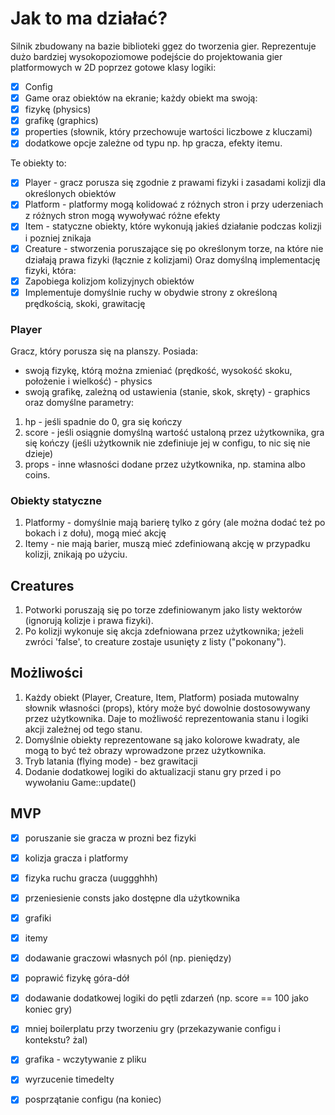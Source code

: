 # Jak to ma działać?
Silnik zbudowany na bazie biblioteki ggez do tworzenia gier.
Reprezentuje dużo bardziej wysokopoziomowe podejście do projektowania gier platformowych w 2D poprzez gotowe klasy logiki:
- [x] Config 
- [x] Game 
oraz obiektów na ekranie; każdy obiekt ma swoją: 
- [x] fizykę (physics) 
- [x] grafikę (graphics)
- [x] properties (słownik, który przechowuje wartości liczbowe z kluczami)
- [x] dodatkowe opcje zależne od typu np. hp gracza, efekty itemu.

Te obiekty to:
- [x] Player - gracz porusza się zgodnie z prawami fizyki i zasadami kolizji dla określonych obiektów
- [x] Platform - platformy mogą kolidować z różnych stron i przy uderzeniach z różnych stron mogą wywoływać różne efekty
- [x] Item - statyczne obiekty, które wykonują jakieś działanie podczas kolizji i pozniej znikaja
- [x] Creature - stworzenia poruszające się po określonym torze, na które nie działają prawa fizyki (łącznie z kolizjami)
Oraz domyślną implementację fizyki, która:
- [x] Zapobiega kolizjom kolizyjnych obiektów
- [x] Implementuje domyślnie ruchy w obydwie strony z określoną prędkością, skoki, grawitację

### Player
Gracz, który porusza się na planszy. Posiada: 
- swoją fizykę, którą można zmieniać (prędkość, wysokość skoku, położenie i wielkość) - physics
- swoją grafikę, zależną od ustawienia (stanie, skok, skręty) - graphics
oraz domyślne parametry:
1. hp - jeśli spadnie do 0, gra się kończy
2. score - jeśli osiągnie domyślną wartość ustaloną przez użytkownika, gra się kończy (jeśli użytkownik nie zdefiniuje jej w configu, to nic się nie dzieje)
3. props - inne własności dodane przez użytkownika, np. stamina albo coins.

### Obiekty statyczne
1. Platformy - domyślnie mają barierę tylko z góry (ale można dodać też po bokach i z dołu), mogą mieć akcję
2. Itemy - nie mają barier, muszą mieć zdefiniowaną akcję w przypadku kolizji, znikają po użyciu.

## Creatures
1. Potworki poruszają się po torze zdefiniowanym jako listy wektorów (ignorują kolizje i prawa fizyki).
2. Po kolizji wykonuje się akcja zdefniowana przez użytkownika; jeżeli zwróci 'false', to creature zostaje usunięty z listy ("pokonany").

## Możliwości 
1. Każdy obiekt (Player, Creature, Item, Platform) posiada mutowalny słownik własności (props), który może być dowolnie dostosowywany przez użytkownika. Daje to możliwość reprezentowania stanu i logiki akcji zależnej od tego stanu.
2. Domyślnie obiekty reprezentowane są jako kolorowe kwadraty, ale mogą to być też obrazy wprowadzone przez użytkownika.
3. Tryb latania (flying mode) - bez grawitacji
4. Dodanie dodatkowej logiki do aktualizacji stanu gry przed i po wywołaniu Game::update()

## MVP
- [x] poruszanie sie gracza w prozni bez fizyki
- [x] kolizja gracza i platformy
- [x] fizyka ruchu gracza (uuggghhh)
- [x] przeniesienie consts jako dostępne dla użytkownika
- [x] grafiki
- [x] itemy
- [x] dodawanie graczowi własnych pól (np. pieniędzy)
- [x] poprawić fizykę góra-dół
- [x] dodawanie dodatkowej logiki do pętli zdarzeń (np. score == 100 jako koniec gry)
- [x] mniej boilerplatu przy tworzeniu gry (przekazywanie configu i kontekstu? żal)
- [x] grafika - wczytywanie z pliku
- [x] wyrzucenie timedelty
- [x] posprzątanie configu (na koniec)

